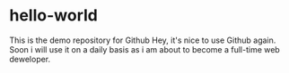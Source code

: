 # hello-world
This is the demo repository for Github
Hey, it's nice to use Github again. Soon i will use it on a daily basis as i am about to become a full-time web deweloper.
